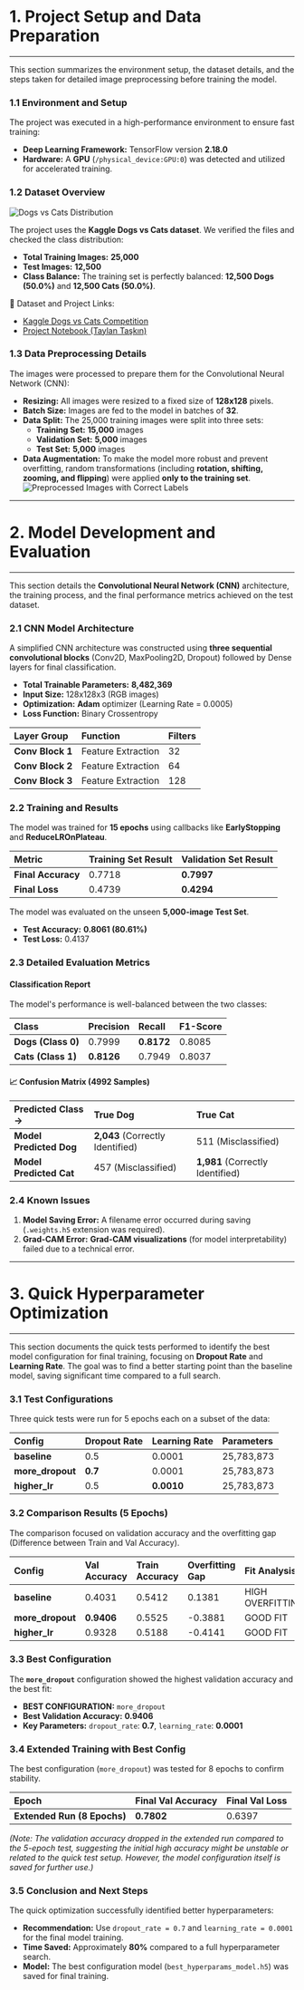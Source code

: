 # 1. Project Setup and Data Preparation

---

This section summarizes the environment setup, the dataset details, and the steps taken for detailed image preprocessing before training the model.

### 1.1 Environment and Setup

The project was executed in a high-performance environment to ensure fast training:

* **Deep Learning Framework:** TensorFlow version **2.18.0**
* **Hardware:** A **GPU** (`/physical_device:GPU:0`) was detected and utilized for accelerated training.

### 1.2 Dataset Overview
![Dogs vs Cats Distribution](images/Distribution.png)

The project uses the **Kaggle Dogs vs Cats dataset**. We verified the files and checked the class distribution:

* **Total Training Images:** **25,000**
* **Test Images:** **12,500**
* **Class Balance:** The training set is perfectly balanced: **12,500 Dogs (50.0%)** and **12,500 Cats (50.0%)**.

📌 Dataset and Project Links:  
- [Kaggle Dogs vs Cats Competition](https://www.kaggle.com/c/dogs-vs-cats)  
- [Project Notebook (Taylan Taşkın)](https://www.kaggle.com/code/taylantakn/dogs-vs-cats-classification-project/edit/run/264017772)

### 1.3 Data Preprocessing Details

The images were processed to prepare them for the Convolutional Neural Network (CNN):

* **Resizing:** All images were resized to a fixed size of **128x128** pixels.
* **Batch Size:** Images are fed to the model in batches of **32**.
* **Data Split:** The 25,000 training images were split into three sets:
    * **Training Set:** **15,000** images
    * **Validation Set:** **5,000** images
    * **Test Set:** **5,000** images
* **Data Augmentation:** To make the model more robust and prevent overfitting, random transformations (including **rotation, shifting, zooming, and flipping**) were applied **only to the training set**.
![Preprocessed Images with Correct Labels](images/Preprocessed_Images_with_Correct_Labels.png)



---

# 2. Model Development and Evaluation

---

This section details the **Convolutional Neural Network (CNN)** architecture, the training process, and the final performance metrics achieved on the test dataset.

### 2.1 CNN Model Architecture

A simplified CNN architecture was constructed using **three sequential convolutional blocks** (Conv2D, MaxPooling2D, Dropout) followed by Dense layers for final classification.

* **Total Trainable Parameters:** **8,482,369**
* **Input Size:** 128x128x3 (RGB images)
* **Optimization:** **Adam** optimizer (Learning Rate = 0.0005)
* **Loss Function:** Binary Crossentropy

| Layer Group | Function | Filters |
| :--- | :--- | :--- |
| **Conv Block 1** | Feature Extraction | 32 |
| **Conv Block 2** | Feature Extraction | 64 |
| **Conv Block 3** | Feature Extraction | 128 |

### 2.2 Training and Results

The model was trained for **15 epochs** using callbacks like **EarlyStopping** and **ReduceLROnPlateau**.

| Metric | Training Set Result | Validation Set Result |
| :--- | :--- | :--- |
| **Final Accuracy** | 0.7718 | **0.7997** |
| **Final Loss** | 0.4739 | **0.4294** |

The model was evaluated on the unseen **5,000-image Test Set**.

* **Test Accuracy:** **0.8061 (80.61%)**
* **Test Loss:** 0.4137

### 2.3 Detailed Evaluation Metrics

#### Classification Report

The model's performance is well-balanced between the two classes:

| Class | Precision | Recall | F1-Score |
| :--- | :--- | :--- | :--- |
| **Dogs (Class 0)** | 0.7999 | **0.8172** | 0.8085 |
| **Cats (Class 1)** | **0.8126** | 0.7949 | 0.8037 |

#### 📈 Confusion Matrix (4992 Samples)

| Predicted Class → | **True Dog** | **True Cat** |
| :--- | :--- | :--- |
| **Model Predicted Dog** | **2,043** (Correctly Identified) | 511 (Misclassified) |
| **Model Predicted Cat** | 457 (Misclassified) | **1,981** (Correctly Identified) |

### 2.4 Known Issues

1.  **Model Saving Error:** A filename error occurred during saving (`.weights.h5` extension was required).
2.  **Grad-CAM Error:** **Grad-CAM visualizations** (for model interpretability) failed due to a technical error.

---

# 3. Quick Hyperparameter Optimization

---

This section documents the quick tests performed to identify the best model configuration for final training, focusing on **Dropout Rate** and **Learning Rate**. The goal was to find a better starting point than the baseline model, saving significant time compared to a full search.

### 3.1 Test Configurations

Three quick tests were run for 5 epochs each on a subset of the data:

| Config | Dropout Rate | Learning Rate | Parameters |
| :--- | :--- | :--- | :--- |
| **baseline** | 0.5 | 0.0001 | 25,783,873 |
| **more_dropout** | **0.7** | 0.0001 | 25,783,873 |
| **higher_lr** | 0.5 | **0.0010** | 25,783,873 |

### 3.2 Comparison Results (5 Epochs)

The comparison focused on validation accuracy and the overfitting gap (Difference between Train and Val Accuracy).

| Config | Val Accuracy | Train Accuracy | Overfitting Gap | Fit Analysis |
| :--- | :--- | :--- | :--- | :--- |
| **baseline** | 0.4031 | 0.5412 | 0.1381 | HIGH OVERFITTING |
| **more_dropout** | **0.9406** | 0.5525 | -0.3881 | GOOD FIT |
| **higher_lr** | 0.9328 | 0.5188 | -0.4141 | GOOD FIT |

### 3.3 Best Configuration

The **`more_dropout`** configuration showed the highest validation accuracy and the best fit:

* **BEST CONFIGURATION:** `more_dropout`
* **Best Validation Accuracy:** **0.9406**
* **Key Parameters:** `dropout_rate`: **0.7**, `learning_rate`: **0.0001**

### 3.4 Extended Training with Best Config

The best configuration (`more_dropout`) was tested for 8 epochs to confirm stability.

| Epoch | Final Val Accuracy | Final Val Loss |
| :--- | :--- | :--- |
| **Extended Run (8 Epochs)** | **0.7802** | 0.6397 |

*(Note: The validation accuracy dropped in the extended run compared to the 5-epoch test, suggesting the initial high accuracy might be unstable or related to the quick test setup. However, the model configuration itself is saved for further use.)*

### 3.5 Conclusion and Next Steps

The quick optimization successfully identified better hyperparameters:

* **Recommendation:** Use `dropout_rate = 0.7` and `learning_rate = 0.0001` for the final model training.
* **Time Saved:** Approximately **80%** compared to a full hyperparameter search.
* **Model:** The best configuration model (`best_hyperparams_model.h5`) was saved for final training.
